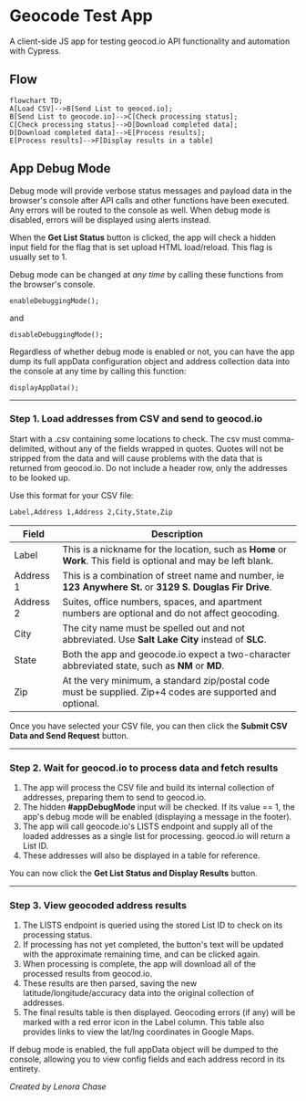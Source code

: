 # Geocode Test App

A client-side JS app for testing geocod.io API functionality and automation with Cypress.

## Flow

```mermaid
flowchart TD;
A[Load CSV]-->B[Send List to geocod.io];
B[Send List to geocode.io]-->C[Check processing status];
C[Check processing status]-->D[Download completed data];
D[Download completed data]-->E[Process results];
E[Process results]-->F[Display results in a table]
```

## App Debug Mode

Debug mode will provide verbose status messages and payload data in the browser's console after API calls and other functions have been executed. Any errors will be routed to the console as well. When debug mode is disabled, errors will be displayed using alerts instead.

When the **Get List Status** button is clicked, the app will check a hidden input field for the flag that is set upload HTML load/reload. This flag is usually set to 1. 

Debug mode can be changed at *any time* by calling these functions from the browser's console.

```
enableDebuggingMode();
```
and
```
disableDebuggingMode();
```

Regardless of whether debug mode is enabled or not, you can have the app dump its full appData configuration object and address collection data into the console at any time by calling this function:
```
displayAppData();
```

----

### Step 1. Load addresses from CSV and send to geocod.io

Start with a .csv containing some locations to check. The csv must comma-delimited, without any of the fields wrapped in quotes. Quotes will not be stripped from the data and will cause problems with the data that is returned from geocod.io. Do not include a header row, only the addresses to be looked up.

Use this format for your CSV file:
```
Label,Address 1,Address 2,City,State,Zip
```

| Field | Description |
|-------|-------------|
| Label | This is a nickname for the location, such as **Home** or **Work**. This field is optional and may be left blank. |
| Address 1 | This is a combination of street name and number, ie **123 Anywhere St.** or **3129 S. Douglas Fir Drive**. |
| Address 2 | Suites, office numbers, spaces, and apartment numbers are optional and do not affect geocoding. |
| City | The city name must be spelled out and not abbreviated. Use **Salt Lake City** instead of **SLC**. |
| State | Both the app and geocode.io expect a two-character abbreviated state, such as **NM** or **MD**. |
| Zip | At the very minimum, a standard zip/postal code must be supplied. Zip+4 codes are supported and optional. |

Once you have selected your CSV file, you can then click the **Submit CSV Data and Send Request** button.

----

### Step 2. Wait for geocod.io to process data and fetch results

1. The app will process the CSV file and build its internal collection of addresses, preparing them to send to geocod.io.
2. The hidden **#appDebugMode** input will be checked. If its value == 1, the app's debug mode will be enabled (displaying a message in the footer).
3. The app will call geocode.io's LISTS endpoint and supply all of the loaded addresses as a single list for processing. geocod.io will return a List ID.
4. These addresses will also be displayed in a table for reference.

You can now click the **Get List Status and Display Results** button.

----

### Step 3. View geocoded address results

1. The LISTS endpoint is queried using the stored List ID to check on its processing status.
2. If processing has not yet completed, the button's text will be updated with the approximate remaining time, and can be clicked again.
3. When processing is complete, the app will download all of the processed results from geocod.io.
4. These results are then parsed, saving the new latitude/longitude/accuracy data into the original collection of addresses.
5. The final results table is then displayed. Geocoding errors (if any) will be marked with a red error icon in the Label column. This table also provides links to view the lat/lng coordinates in Google Maps.

If debug mode is enabled, the full appData object will be dumped to the console, allowing you to view config fields and each address record in its entirety.

*Created by Lenora Chase*